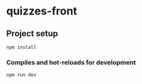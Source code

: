 # quizzes-front

## Project setup
```
npm install
```

### Compiles and hot-reloads for development
```
npm run dev
```
